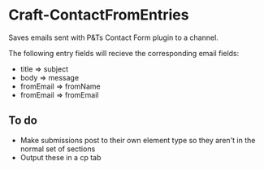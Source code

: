 Craft-ContactFromEntries
========================

Saves emails sent with P&amp;Ts Contact Form plugin to a channel.


The following entry fields will recieve the corresponding email fields:

* title => subject
* body => message
* fromEmail => fromName
* fromEmail => fromEmail

To do
-----

* Make submissions post to their own element type so they aren't in the normal set of sections
* Output these in a cp tab
